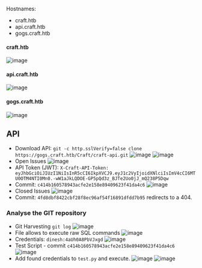 Hostnames:
  - craft.htb
  - api.craft.htb
  - gogs.craft.htb

#### craft.htb
![image](https://user-images.githubusercontent.com/83878909/229785263-b8557a69-60bd-4672-b9d2-5c440e5dffaf.png)
#### api.craft.htb
![image](https://user-images.githubusercontent.com/83878909/229785634-53d5e3c3-0752-4f35-9e47-a40722a79b66.png)
#### gogs.craft.htb
![image](https://user-images.githubusercontent.com/83878909/229786593-c39dacb7-8254-492e-8b7f-26084699fa89.png)

## API
  - Download API: `git -c http.sslVerify=false clone https://gogs.craft.htb/Craft/craft-api.git` 
![image](https://user-images.githubusercontent.com/83878909/229787370-7ecc2abc-4ed1-4f68-b5b4-823ce6c7ebe9.png)
![image](https://user-images.githubusercontent.com/83878909/229789315-f08bc382-7631-42f4-b909-99cfab95d2fa.png)
  - Open Issues
![image](https://user-images.githubusercontent.com/83878909/229787795-a9a9a515-bbe0-4a7a-8143-899f239badca.png)
  - API Token (JWT): `X-Craft-API-Token: eyJhbGciOiJIUzI1NiIsInR5cCI6IkpXVCJ9.eyJ1c2VyIjoidXNlciIsImV4cCI6MTU0OTM4NTI0Mn0.-wW1aJkLQDOE-GP5pQd3z_BJTe2Uo0jJ_mQ238P5Dqw`
  - Commit: `c414b160578943acfe2e158e89409623f41da4c6`
  ![image](https://user-images.githubusercontent.com/83878909/229793366-7d0c7921-d016-4b9d-ad29-10318ed962f5.png)
  - Closed Issues
![image](https://user-images.githubusercontent.com/83878909/229793811-f7d3319b-d5ed-4503-9378-ea8e6aa9bc63.png)
  - Commit: `4fd8dbf8422cbf28f8ec96af54f16891dfdd7b95` redirects to a 404.

### Analyse the GIT repository
  - Git Harvesting `git log`
![image](https://user-images.githubusercontent.com/83878909/229796816-9e18e237-3d7a-4494-b349-e1cf0782039a.png)
  - File allows to execute raw SQL commands
![image](https://user-images.githubusercontent.com/83878909/229797644-c3e67d34-fd40-4ffb-9d37-84e03f59da4e.png)
  - Credentials: `dinesh:4aUh0A8PbVJxgd`
![image](https://user-images.githubusercontent.com/83878909/229798129-c456bc2c-1f02-4953-b143-93a4fdb141c3.png)
  - Test Script - commit `c414b160578943acfe2e158e89409623f41da4c6`
![image](https://user-images.githubusercontent.com/83878909/229799067-a2b83b1c-5d32-424a-a2be-573d9c05664e.png)
  - Add found credentials to `test.py` and execute.
![image](https://user-images.githubusercontent.com/83878909/229805482-281bbb46-bf7f-4987-b4d8-4ea5a0853a0f.png)
![image](https://user-images.githubusercontent.com/83878909/229806180-05eed04d-1485-4e15-89d1-473a8c54dfb4.png)
